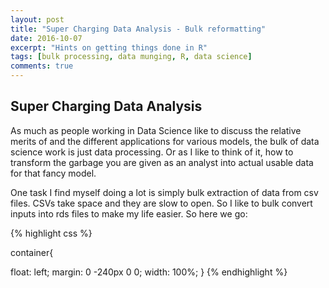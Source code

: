 ```yaml
---
layout: post
title: "Super Charging Data Analysis - Bulk reformatting"
date: 2016-10-07
excerpt: "Hints on getting things done in R"
tags: [bulk processing, data munging, R, data science]
comments: true
---
```


## Super Charging Data Analysis

As much as people working in Data Science like to discuss the relative merits of and the different applications for various models, the bulk of data science work is just data processing.
Or as I like to think of it, how to transform the garbage you are given as an analyst into actual usable data for that fancy model. 

One task I find myself doing a lot is simply bulk extraction of data from csv files.
CSVs take space and they are slow to open. So I like to bulk convert inputs into rds files to make my life easier. So here we go:

{% highlight css %}

container{

float: left; margin: 0 -240px 0 0; width: 100%; } {% endhighlight %}

